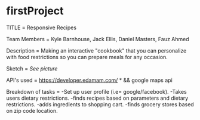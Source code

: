 # firstProject

TITLE = Responsive Recipes 

Team Members = Kyle Barnhouse, Jack Ellis, Daniel Masters, Fauz Ahmed 

Description = Making an interactive "cookbook" that you can personalize with food restrictions so you can prepare meals for any occasion. 

Sketch = *See picture*


API's used = https://developer.edamam.com/ *   && google maps api

Breakdown of tasks = 
-Set up user profile (i.e= google/facebook).
-Takes users dietary restrictions.
-finds recipes based on parameters and dietary restrictions.
-adds ingredients to shopping cart.
-finds grocery stores based on zip code location.


